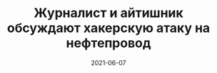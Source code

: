 ---
title: 6. Журналист и айтишник обсуждают хакерскую атаку на нефтепровод
description: Рассказываем о новой платформе от компании Google Project Starline и разбираемся в работе первого коммерческого квантового компьютера.
audio: 6.mp3
date: 2021-06-07
tags: ['episode']
---